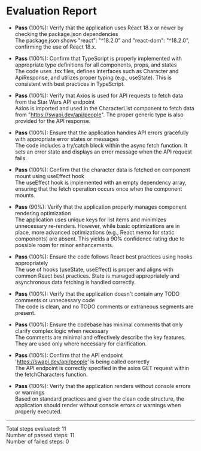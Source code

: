 # Evaluation Report

- **Pass** (100%): Verify that the application uses React 18.x or newer by checking the package.json dependencies  
  The package.json shows "react": "^18.2.0" and "react-dom": "^18.2.0", confirming the use of React 18.x.

- **Pass** (100%): Confirm that TypeScript is properly implemented with appropriate type definitions for all components, props, and states  
  The code uses .tsx files, defines interfaces such as Character and ApiResponse, and utilizes proper typing (e.g., useState<boolean>). This is consistent with best practices in TypeScript.

- **Pass** (100%): Verify that Axios is used for API requests to fetch data from the Star Wars API endpoint  
  Axios is imported and used in the CharacterList component to fetch data from "https://swapi.dev/api/people". The proper generic type is also provided for the API response.

- **Pass** (100%): Ensure that the application handles API errors gracefully with appropriate error states or messages  
  The code includes a try/catch block within the async fetch function. It sets an error state and displays an error message when the API request fails.

- **Pass** (100%): Confirm that the character data is fetched on component mount using useEffect hook  
  The useEffect hook is implemented with an empty dependency array, ensuring that the fetch operation occurs once when the component mounts.

- **Pass** (90%): Verify that the application properly manages component rendering optimization  
  The application uses unique keys for list items and minimizes unnecessary re-renders. However, while basic optimizations are in place, more advanced optimizations (e.g., React.memo for static components) are absent. This yields a 90% confidence rating due to possible room for minor enhancements.

- **Pass** (100%): Ensure the code follows React best practices using hooks appropriately  
  The use of hooks (useState, useEffect) is proper and aligns with common React best practices. State is managed appropriately and asynchronous data fetching is handled correctly.

- **Pass** (100%): Verify that the application doesn't contain any TODO comments or unnecessary code  
  The code is clean, and no TODO comments or extraneous segments are present.

- **Pass** (100%): Ensure the codebase has minimal comments that only clarify complex logic when necessary  
  The comments are minimal and effectively describe the key features. They are used only where necessary for clarification.

- **Pass** (100%): Confirm that the API endpoint 'https://swapi.dev/api/people' is being called correctly  
  The API endpoint is correctly specified in the axios GET request within the fetchCharacters function.

- **Pass** (100%): Verify that the application renders without console errors or warnings  
  Based on standard practices and given the clean code structure, the application should render without console errors or warnings when properly executed.

---

Total steps evaluated: 11  
Number of passed steps: 11  
Number of failed steps: 0